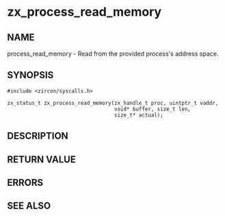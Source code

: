 # zx_process_read_memory

## NAME

process_read_memory - Read from the provided process's address space.

## SYNOPSIS

```
#include <zircon/syscalls.h>

zx_status_t zx_process_read_memory(zx_handle_t proc, uintptr_t vaddr,
                                   void* buffer, size_t len,
                                   size_t* actual);

```

## DESCRIPTION

## RETURN VALUE

## ERRORS

## SEE ALSO

